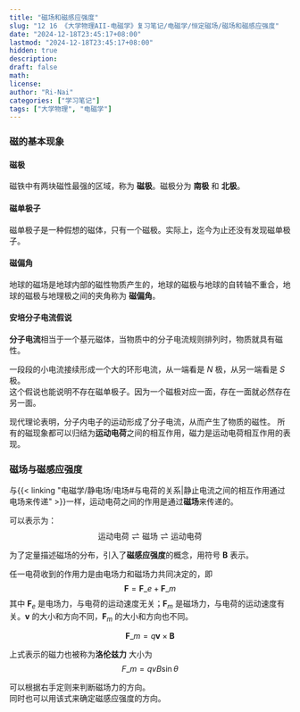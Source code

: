 ```yaml
---
title: "磁场和磁感应强度"
slug: "12 16 《大学物理AII-电磁学》复习笔记/电磁学/恒定磁场/磁场和磁感应强度"
date: "2024-12-18T23:45:17+08:00"
lastmod: "2024-12-18T23:45:17+08:00"
hidden: true
description:
draft: false
math:
license:
author: "Ri-Nai"
categories: ["学习笔记"]
tags: ["大学物理", "电磁学"]
---
```

### 磁的基本现象

#### 磁极
磁铁中有两块磁性最强的区域，称为 **磁极**。磁极分为 **南极** 和 **北极**。

#### 磁单极子
磁单极子是一种假想的磁体，只有一个磁极。实际上，迄今为止还没有发现磁单极子。


#### 磁偏角
地球的磁场是地球内部的磁性物质产生的，地球的磁极与地球的自转轴不重合，地球的磁极与地理极之间的夹角称为 **磁偏角**。

#### 安培分子电流假说
**分子电流**相当于一个基元磁体，当物质中的分子电流规则排列时，物质就具有磁性。

一段段的小电流接续形成一个大的环形电流，从一端看是 $N$ 极，从另一端看是 $S$ 极。  
这个假说也能说明不存在磁单极子。因为一个磁极对应一面，存在一面就必然存在另一面。  

现代理论表明，分子内电子的运动形成了分子电流，从而产生了物质的磁性。
所有的磁现象都可以归结为**运动电荷**之间的相互作用，磁力是运动电荷相互作用的表现。
### 磁场与磁感应强度

与{{< linking "电磁学/静电场/电场#与电荷的关系|静止电流之间的相互作用通过电场来传递" >}}一样，运动电荷之间的作用是通过**磁场**来传递的。

可以表示为：
$$\text{运动电荷} \rightleftharpoons \text{磁场} \rightleftharpoons \text{运动电荷}$$


为了定量描述磁场的分布，引入了**磁感应强度**的概念，用符号 $\boldsymbol{B}$ 表示。

任一电荷收到的作用力是由电场力和磁场力共同决定的，即
$$\boldsymbol{F} = \boldsymbol{F}\_e + \boldsymbol{F}\_m$$
其中 $\boldsymbol{F}_e$ 是电场力，与电荷的运动速度无关；$\boldsymbol{F}_m$ 是磁场力，与电荷的运动速度有关。$\boldsymbol{v}$ 的大小和方向不同，$\boldsymbol{F}_m$ 的大小和方向也不同。

$$\boldsymbol{F}\_m = q\boldsymbol{v} \times \boldsymbol{B}$$

上式表示的磁力也被称为**洛伦兹力**
大小为
$$F\_m = qvB\sin\theta$$

可以根据右手定则来判断磁场力的方向。  
同时也可以用该式来确定磁感应强度的方向。
